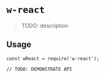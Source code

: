 # `w-react`

> TODO: description

## Usage

```
const wReact = require('w-react');

// TODO: DEMONSTRATE API
```
